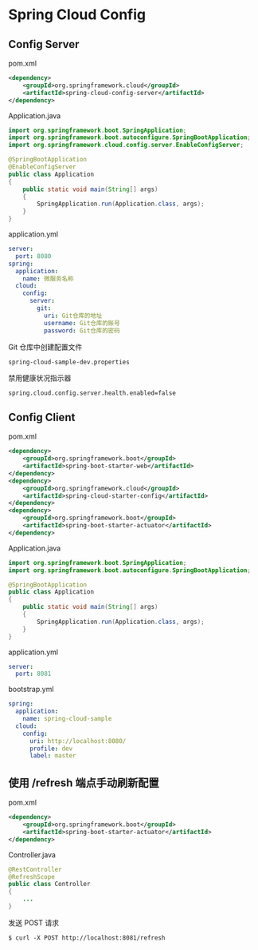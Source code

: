 # Spring Cloud Config

## Config Server

pom.xml
```xml
<dependency>
    <groupId>org.springframework.cloud</groupId>
    <artifactId>spring-cloud-config-server</artifactId>
</dependency>
```

Application.java
```java
import org.springframework.boot.SpringApplication;
import org.springframework.boot.autoconfigure.SpringBootApplication;
import org.springframework.cloud.config.server.EnableConfigServer;

@SpringBootApplication
@EnableConfigServer
public class Application
{
    public static void main(String[] args)
    {
        SpringApplication.run(Application.class, args);
    }
}
```

application.yml
```yml
server:
  port: 8080
spring:
  application:
    name: 微服务名称
  cloud:
    config:
      server:
        git:
          uri: Git仓库的地址
          username: Git仓库的账号
          password: Git仓库的密码
```

Git 仓库中创建配置文件
```
spring-cloud-sample-dev.properties
```

禁用健康状况指示器
```properties
spring.cloud.config.server.health.enabled=false
```

## Config Client

pom.xml
```xml
<dependency>
    <groupId>org.springframework.boot</groupId>
    <artifactId>spring-boot-starter-web</artifactId>
</dependency>
<dependency>
    <groupId>org.springframework.cloud</groupId>
    <artifactId>spring-cloud-starter-config</artifactId>
</dependency>
<dependency>
    <groupId>org.springframework.boot</groupId>
    <artifactId>spring-boot-starter-actuator</artifactId>
</dependency>
```

Application.java
```java
import org.springframework.boot.SpringApplication;
import org.springframework.boot.autoconfigure.SpringBootApplication;

@SpringBootApplication
public class Application
{
    public static void main(String[] args)
    {
        SpringApplication.run(Application.class, args);
    }
}
```

application.yml
```yml
server:
  port: 8081
```

bootstrap.yml
```yml
spring:
  application:
    name: spring-cloud-sample
  cloud:
    config:
      uri: http://localhost:8080/
      profile: dev
      label: master
```

## 使用 /refresh 端点手动刷新配置

pom.xml
```xml
<dependency>
    <groupId>org.springframework.boot</groupId>
    <artifactId>spring-boot-starter-actuator</artifactId>
</dependency>
```

Controller.java
```java
@RestController
@RefreshScope
public class Controller
{
    ...
}
```

发送 POST 请求
```shell
$ curl -X POST http://localhost:8081/refresh
```
